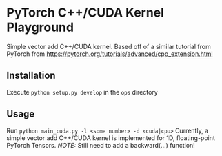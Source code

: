 # PyTorch C++/CUDA Kernel Playground
Simple vector add C++/CUDA kernel. Based off of a similar tutorial from PyTorch from https://pytorch.org/tutorials/advanced/cpp_extension.html

## Installation
Execute `python setup.py develop` in the `ops` directory

## Usage
Run `python main_cuda.py -l <some number> -d <cuda|cpu>`
Currently, a simple vector add C++/CUDA kernel is implemented for 1D, floating-point PyTorch Tensors.
*NOTE:* Still need to add a backward(...) function!
